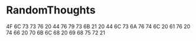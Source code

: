 # RandomThoughts

4F 6C 73 73 76 20 44 76 79 73 6B 21 20 44 6C 73 6A 76 74 6C 20 61 76 20 74 66 20 70 6B 6C 68 20 69 68 75 72 21

